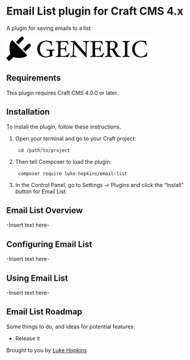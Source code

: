 # Email List plugin for Craft CMS 4.x

A plugin for saving emails to a list

![Screenshot](resources/img/plugin-logo.png)

## Requirements

This plugin requires Craft CMS 4.0.0 or later.

## Installation

To install the plugin, follow these instructions.

1. Open your terminal and go to your Craft project:

        cd /path/to/project

2. Then tell Composer to load the plugin:

        composer require luke-hopkins/email-list

3. In the Control Panel, go to Settings → Plugins and click the “Install” button for Email List.

## Email List Overview

-Insert text here-

## Configuring Email List

-Insert text here-

## Using Email List

-Insert text here-

## Email List Roadmap

Some things to do, and ideas for potential features:

* Release it

Brought to you by [Luke Hopkins](https://github.com/luke-hopkins)
